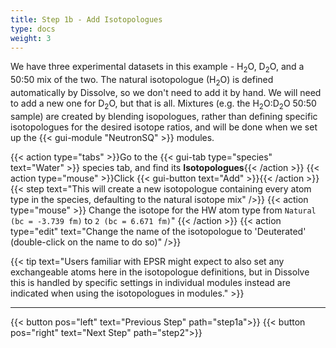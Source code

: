 ```yaml
---
title: Step 1b - Add Isotopologues
type: docs
weight: 3
---
```


We have three experimental datasets in this example - H<sub>2</sub>O, D<sub>2</sub>O, and a 50:50 mix of the two. The natural isotopologue (H<sub>2</sub>O) is defined automatically by Dissolve, so we don't need to add it by hand. We will need to add a new one for D<sub>2</sub>O, but that is all. Mixtures (e.g. the H<sub>2</sub>O:D<sub>2</sub>O 50:50 sample) are created by blending isopologues, rather than defining specific isotopologues for the desired isotope ratios, and will be done when we set up the {{< gui-module "NeutronSQ" >}} modules.

{{< action type="tabs" >}}Go to the {{< gui-tab type="species"  text="Water" >}} species tab, and find its **Isotopologues**{{< /action >}}
{{< action type="mouse" >}}Click {{< gui-button text="Add" >}}{{< /action >}}
{{< step text="This will create a new isotopologue containing every atom type in the species, defaulting to the natural isotope mix" />}}
{{< action type="mouse" >}} Change the isotope for the HW atom type from `Natural (bc = -3.739 fm)` to `2 (bc = 6.671 fm)`" {{< /action >}}
{{< action type="edit" text="Change the name of the isotopologue to 'Deuterated' (double-click on the name to do so)" />}}

{{< tip text="Users familiar with EPSR might expect to also set any exchangeable atoms here in the isotopologue definitions, but in Dissolve this is handled by specific settings in individual modules   instead are indicated when using the isotopologues in modules." >}}

* * *
{{< button pos="left" text="Previous Step" path="step1a">}}
{{< button pos="right" text="Next Step" path="step2">}}
